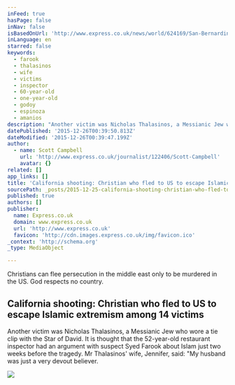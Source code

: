```yaml
---
inFeed: true
hasPage: false
inNav: false
isBasedOnUrl: 'http://www.express.co.uk/news/world/624169/San-Bernardino-shooting-victims-California-US-Benneta-Betbadal-Nicholas-Thalasinos-tribute?_ga=1.105689731.1014167982.1451031711'
inLanguage: en
starred: false
keywords:
  - farook
  - thalasinos
  - wife
  - victims
  - inspector
  - 60-year-old
  - one-year-old
  - godoy
  - espinoza
  - amanios
description: "Another victim was Nicholas Thalasinos, a Messianic Jew who wore a tie clip with the Star of David. It is thought that the 52-year-old restaurant inspector had an argument with suspect Syed Farook about Islam just two weeks before the tragedy. Mr Thalasinos' wife, Jennifer, said: \"My husband was just a very devout believer."
datePublished: '2015-12-26T00:39:50.813Z'
dateModified: '2015-12-26T00:39:47.199Z'
author:
  - name: Scott Campbell
    url: 'http://www.express.co.uk/journalist/122406/Scott-Campbell'
    avatar: {}
related: []
app_links: []
title: 'California shooting: Christian who fled to US to escape Islamic extremism among 14 victims'
sourcePath: _posts/2015-12-25-california-shooting-christian-who-fled-to-us-to-escape-isla.md
published: true
authors: []
publisher:
  name: Express.co.uk
  domain: www.express.co.uk
  url: 'http://www.express.co.uk'
  favicon: 'http://cdn.images.express.co.uk/img/favicon.ico'
_context: 'http://schema.org'
_type: MediaObject

---
```

Christians can flee persecution in the middle east only to be murdered in the US. God respects no country.

<article style=""><h1>California shooting: Christian who fled to US to escape Islamic extremism among 14 victims</h1><p>Another victim was Nicholas Thalasinos, a Messianic Jew who wore a tie clip with the Star of David. It is thought that the 52-year-old restaurant inspector had an argument with suspect Syed Farook about Islam just two weeks before the tragedy. Mr Thalasinos' wife, Jennifer, said: "My husband was just a very devout believer.</p><img src="http://cdn.images.express.co.uk/img/dynamic/78/590x/Benneta-Betbadal-Nicholas-Thalasinos-Aurora-Godoy-San-Bernardino-California-US-shooting-624169.jpg" /></article>